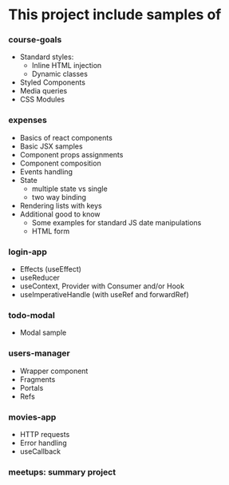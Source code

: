 # This project include samples of

### course-goals
- Standard styles:
  - Inline HTML injection
  - Dynamic classes
- Styled Components
- Media queries
- CSS Modules

### expenses
- Basics of react components
- Basic JSX samples
- Component props assignments
- Component composition
- Events handling
- State
  - multiple state vs single
  - two way binding
- Rendering lists with keys
- Additional good to know
  - Some examples for standard JS date manipulations
  - HTML form
  
### login-app
- Effects (useEffect)
- useReducer
- useContext, Provider with Consumer and/or Hook
- useImperativeHandle (with useRef and forwardRef)

### todo-modal 
- Modal sample

### users-manager
- Wrapper component
- Fragments
- Portals
- Refs

### movies-app
- HTTP requests
- Error handling
- useCallback

### meetups: summary project 
